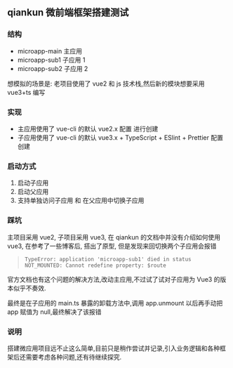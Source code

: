 ## qiankun 微前端框架搭建测试

### 结构

- microapp-main 主应用
- microapp-sub1 子应用 1
- microapp-sub2 子应用 2

想模拟的场景是:
老项目使用了 vue2 和 js 技术栈,然后新的模块想要采用 vue3+ts 编写

### 实现

- 主应用使用了 vue-cli 的默认 vue2.x 配置
  进行创建
- 子应用使用了 vue-cli 的默认 vue3.x + TypeScript + ESlint + Prettier 配置创建

### 启动方式

1. 启动子应用
2. 启动父应用
3. 支持单独访问子应用 和 在父应用中切换子应用

### 踩坑

主项目采用 vue2, 子项目采用 vue3, 在 qiankun 的文档中并没有介绍如何使用 vue3, 在参考了一些博客后, 搭出了原型, 但是发现来回切换两个子应用会报错

> `TypeError: application 'microapp-sub1' died in status NOT_MOUNTED: Cannot redefine property: $route`

官方文档也有这个问题的解决方法,改动主应用,不过试了试对子应用为 Vue3 的版本似乎不奏效.

最终是在子应用的 main.ts 暴露的卸载方法中,调用 app.unmount 以后再手动把 app 赋值为 null,最终解决了该报错

### 说明

搭建微应用项目远不止这么简单,目前只是稍作尝试并记录,引入业务逻辑和各种框架后还需要考虑各种问题,还有待继续探究.

